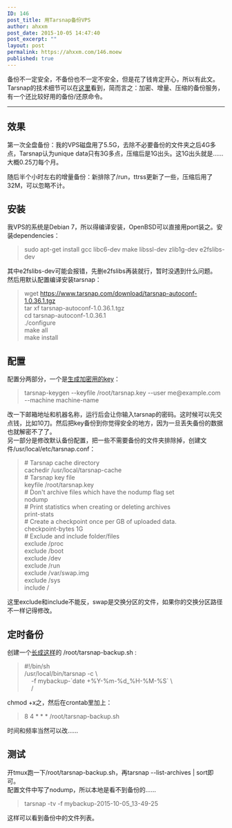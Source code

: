 ```yaml
---
ID: 146
post_title: 用Tarsnap备份VPS
author: ahxxm
post_date: 2015-10-05 14:47:40
post_excerpt: ""
layout: post
permalink: https://ahxxm.com/146.moew
published: true
---
```

<div>备份不一定安全，不备份也不一定不安全，但是花了钱肯定开心，所以有此文。</div>
<div>Tarsnap的技术细节可以在<a href="http://www.daemonology.net/blog/2008-12-14-how-tarsnap-uses-aws.html" target="_blank">这里</a>看到，简而言之：加密、增量、压缩的备份服务，有一个还比较好用的备份/还原命令。

<hr />

</div>
<h2>效果</h2>
第一次全盘备份：我的VPS磁盘用了5.5G，去除不必要备份的文件夹之后4G多点，Tarsnap认为unique data只有3G多点，压缩后是1G出头。这1G出头就是……大概0.25刀每个月。

随后半个小时左右的增量备份：新排除了/run，ttrss更新了一些，压缩后用了32M，可以忽略不计。
<h2>安装</h2>
<div>我VPS的系统是Debian 7，所以得编译安装，OpenBSD可以直接用port装之。安装dependencies：</div>
<blockquote>
<div>sudo apt-get install gcc libc6-dev make libssl-dev zlib1g-dev e2fslibs-dev</div></blockquote>
<div>其中e2fslibs-dev可能会报错，先删e2fslibs再装就行，暂时没遇到什么问题。</div>
<div>然后用默认配置编译安装tarsnap：</div>
<blockquote>
<div>wget <a href="https://www.tarsnap.com/download/tarsnap-autoconf-1.0.36.1.tgz">https://www.tarsnap.com/download/tarsnap-autoconf-1.0.36.1.tgz</a></div>
<div>tar xf tarsnap-autoconf-1.0.36.1.tgz</div>
<div>cd tarsnap-autoconf-1.0.36.1</div>
<div>./configure</div>
<div>make all</div>
<div>make install</div></blockquote>
<h2>配置</h2>
<div>配置分两部分，一个是<a href="https://www.tarsnap.com/gettingstarted.html" target="_blank">生成加密用的key</a>：</div>
<blockquote>
<div>tarsnap-keygen --keyfile /root/tarsnap.key --user me@example.com --machine machine-name</div></blockquote>
<div>改一下邮箱地址和机器名称，运行后会让你输入tarsnap的密码。这时候可以先交点钱，比如10刀。然后把key备份到你觉得安全的地方，因为一旦丢失备份的数据也就解密不了了。</div>
<div>另一部分是修改默认备份配置，把一些不需要备份的文件夹排除掉，创建文件/usr/local/etc/tarsnap.conf：</div>
<blockquote>
<div># Tarsnap cache directory</div>
<div>cachedir /usr/local/tarsnap-cache</div>
<div># Tarsnap key file</div>
<div>keyfile /root/tarsnap.key</div>
<div># Don't archive files which have the nodump flag set</div>
<div>nodump</div>
<div># Print statistics when creating or deleting archives</div>
<div>print-stats</div>
<div># Create a checkpoint once per GB of uploaded data.</div>
<div>checkpoint-bytes 1G</div>
<div># Exclude and include folder/files</div>
<div>exclude /proc</div>
<div>exclude /boot</div>
<div>exclude /dev</div>
<div>exclude /run</div>
<div>exclude /var/swap.img</div>
<div>exclude /sys</div>
<div>include /</div></blockquote>
<div>这里exclude和include不能反，swap是交换分区的文件，如果你的交换分区路径不一样记得修改。</div>
<h2>定时备份</h2>
<div>创建一个<a href="https://www.tarsnap.com/simple-usage.html" target="_blank">长成这样</a>的 /root/tarsnap-backup.sh :</div>
<blockquote>
<div>#!/bin/sh</div>
<div>/usr/local/bin/tarsnap -c \</div>
<div>    -f mybackup-`date +%Y-%m-%d_%H-%M-%S` \</div>
<div>    /</div></blockquote>
<div>chmod +x之，然后在crontab里加上：</div>
<blockquote>
<div>8 4 * * * /root/tarsnap-backup.sh</div></blockquote>
<div>时间和频率当然可以改……</div>
<h2>测试</h2>
<div>开tmux跑一下/root/tarsnap-backup.sh，再tarsnap --list-archives | sort即可。</div>
<div>配置文件中写了nodump，所以本地是看不到备份的……</div>
<blockquote>
<div>tarsnap -tv -f mybackup-2015-10-05_13-49-25</div></blockquote>
<div>这样可以看到备份中的文件列表。</div>